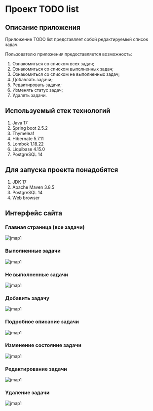 # Проект TODO list

## Описание приложения

Приложение TODO list представляет собой редактируемый список задач.

Пользователю приложения предоставляется возможность:

1. Ознакомиться со списком всех задач;
2. Ознакомиться со списком выполненных задач;
3. Ознакомиться со списком не выполненных задач;
4. Добавлять задачи;
5. Редактировать задачи;
6. Изменять статус задач;
7. Удалять задачи.

## Используемый стек технологий

1. Java 17
2. Spring boot 2.5.2
3. Thymeleaf
4. Hibernate 5.7.11
5. Lombok 1.18.22
6. Liquibase 4.15.0
7. PostgreSQL 14

## Для запуска проекта понадобятся

1. JDK 17
2. Apache Maven 3.8.5
3. PostgreSQL 14
4. Web browser

## Интерфейс сайта

### Главная страница (все задачи)

![jmap1](img/homePage.png)

### Выполненные задачи

![jmap1](img/completed.png)

### Не выполненные задачи

![jmap1](img/notCompleted.png)

### Добавить задачу

![jmap1](img/add.png)

### Подробное описание задачи

![jmap1](img/description.png)

### Изменение состояние задачи

![jmap1](img/done.png)

### Редактирование задачи

![jmap1](img/eddit.png)

### Удаление задачи

![jmap1](img/deleted.png)






